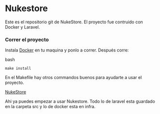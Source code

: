 # Nukestore

Este es el repositorio git de NukeStore. El proyecto fue contruido con Docker y Laravel.

### Correr el proyecto

Instala [Docker](https://docs.docker.com/engine/install/) en tu maquina y ponlo a correr. Después corre:

bash
```
make install
```

En el Makefile hay otros commandos buenos para ayudarte a usar el proyecto.

[NukeStore](http://127.0.0.1)

Ahi ya puedes empezar a usar Nukestore. Todo lo de laravel esta guardado en la carpeta src y lo de docker esta en infra.
